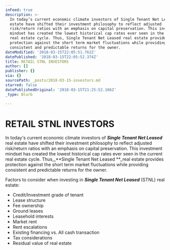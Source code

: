 ```yaml
---
inFeed: true
description: >-
  In today’s current economic climate investors of Single Tenant Net Leased real
  estate have shifted their investment philosophy to reflect adjusted
  risk/return ratios with an emphasis on capital preservation. This investment
  mindset has created the lowest historical cap rates ever seen in the current
  real estate cycle. Thus, Single Tenant Net Leased real estate provides
  protection against the short term market fluctuations while providing
  consistent and predictable returns for the owner.
dateModified: '2018-03-15T22:05:51.762Z'
datePublished: '2018-03-15T22:05:52.374Z'
title: RETAIL STNL INVESTORS
author: []
publisher: {}
via: {}
sourcePath: _posts/2018-03-15-investors.md
starred: false
datePublishedOriginal: '2018-03-15T21:25:52.166Z'
_type: Blurb

---
```

# **RETAIL STNL INVESTORS**

In today's current economic climate investors of _**Single Tenant Net Leased**_ real estate have shifted their investment philosophy to reflect adjusted risk/return ratios with an emphasis on capital preservation. This investment mindset has created the lowest historical cap rates ever seen in the current real estate cycle. Thus,_**Single Tenant Net Leased **_real estate provides protection against the short term market fluctuations while providing consistent and predictable returns for the owner.

Factors to consider when investing in _**Single Tenant Net Leased**_ (STNL) real estate:

* Credit/Investment grade of tenant
* Lease structure
* Fee ownership
* Ground leases
* Leasehold interests
* Market rent
* Rent escalations
* Existing financing vs. All cash transaction
* Tax considerations
* Residual value of real estate